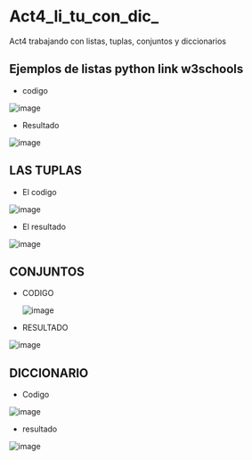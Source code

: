 # Act4_li_tu_con_dic_
Act4 trabajando con listas, tuplas, conjuntos y diccionarios 
## Ejemplos de listas python link w3schools
- codigo

![image](https://github.com/user-attachments/assets/dd79d700-0b65-484c-a9a1-57cf8d3a4e87)

- Resultado

![image](https://github.com/user-attachments/assets/51df8e6f-2047-4f96-866c-80e35f57ac82)

## LAS TUPLAS

- El codigo

![image](https://github.com/user-attachments/assets/6e61db0b-9ed1-4509-a449-2c5552b7977d)

- El resultado

![image](https://github.com/user-attachments/assets/22143cb8-aaa9-4e30-8b2c-b1aa20a14eb1)

## CONJUNTOS
- CODIGO

  ![image](https://github.com/user-attachments/assets/d5899174-b647-4b8c-a6e2-b117f413d3e5)

- RESULTADO

![image](https://github.com/user-attachments/assets/424a37bb-92e7-4b7b-be7b-5e960dddb0c0)


## DICCIONARIO
- Codigo

![image](https://github.com/user-attachments/assets/6b1ddd4f-5fe8-4fc5-bee4-9a384bc89b54)

- resultado

![image](https://github.com/user-attachments/assets/aa155146-38ce-4c68-81ea-bc2b1ddcd228)


